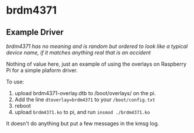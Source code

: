# brdm4371
Example Driver 
--------------

*brdm4371 has no meaning and is random but ordered to look like
a typical device name, if it matches anything real that is
an accident*

Nothing of value here, just an example of using the overlays on
Raspberry Pi for a simple plaform driver.

To use:

1. upload brdm4371-overlay.dtb to /boot/overlays/ on the pi.
2. Add the line
	`dtoverlay=brdm4371`
   to your `/boot/config.txt`
3. reboot
4. upload `brdm4371.ko` to pi, and run
	`insmod ./brdm4371.ko`


It doesn't do anything but put a few messages in the kmsg log.


